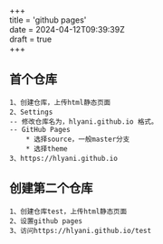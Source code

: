 +++  
title = 'github pages'  
date = 2024-04-12T09:39:39Z  
draft = true  
+++

## 首个仓库
```
1、创建仓库，上传html静态页面
2、Settings
-- 修改仓库名为，hlyani.github.io 格式。
-- GitHub Pages
    * 选择source，一般master分支
    * 选择theme
3、https://hlyani.github.io
```

## 创建第二个仓库
```
1、创建仓库test，上传html静态页面
2、设置github pages
3、访问https://hlyani.github.io/test
```